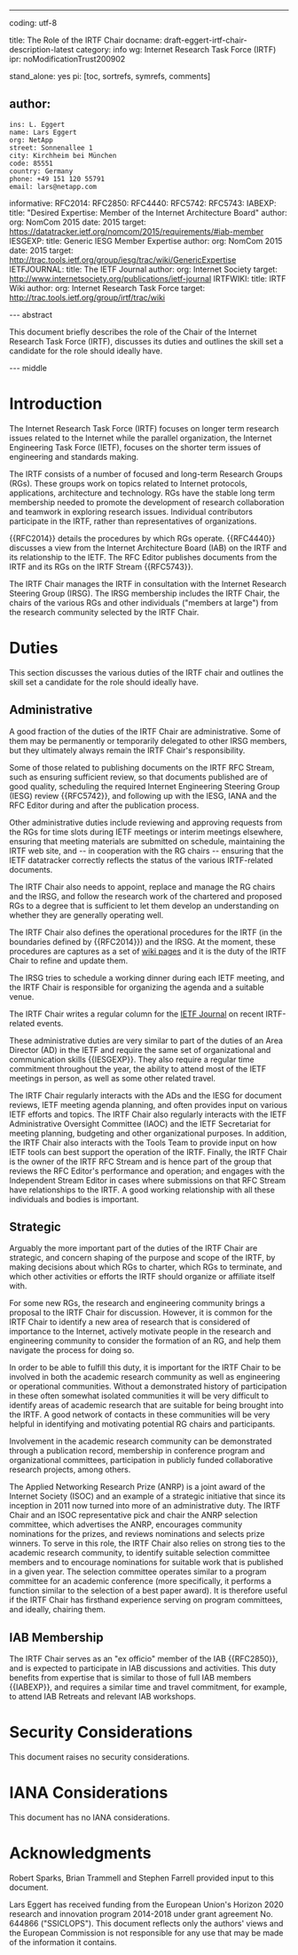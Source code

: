 ---
coding: utf-8

title: The Role of the IRTF Chair
docname: draft-eggert-irtf-chair-description-latest
category: info
wg: Internet Research Task Force (IRTF)
ipr: noModificationTrust200902

stand_alone: yes
pi: [toc, sortrefs, symrefs, comments]

author:
  -
    ins: L. Eggert
    name: Lars Eggert
    org: NetApp
    street: Sonnenallee 1
    city: Kirchheim bei München
    code: 85551
    country: Germany
    phone: +49 151 120 55791
    email: lars@netapp.com


informative:
    RFC2014:
    RFC2850:
    RFC4440:
    RFC5742:
    RFC5743:
    IABEXP:
        title: "Desired Expertise: Member of the Internet Architecture Board"
        author:
            org: NomCom 2015
        date: 2015
        target: https://datatracker.ietf.org/nomcom/2015/requirements/#iab-member
    IESGEXP:
        title: Generic IESG Member Expertise
        author:
            org: NomCom 2015
        date: 2015
        target: http://trac.tools.ietf.org/group/iesg/trac/wiki/GenericExpertise
    IETFJOURNAL:
        title: The IETF Journal
        author:
            org: Internet Society
        target: http://www.internetsociety.org/publications/ietf-journal
    IRTFWIKI:
        title: IRTF Wiki
        author:
            org: Internet Research Task Force
        target: http://trac.tools.ietf.org/group/irtf/trac/wiki


--- abstract

This document briefly describes the role of the Chair of the Internet Research
Task Force (IRTF), discusses its duties and outlines the skill set a candidate
for the role should ideally have.

--- middle

# Introduction

The Internet Research Task Force (IRTF) focuses on longer term research issues
related to the Internet while the parallel organization, the Internet
Engineering Task Force (IETF), focuses on the shorter term issues of engineering
and standards making.

The IRTF consists of a number of focused and long-term Research Groups (RGs).
These groups work on topics related to Internet protocols, applications,
architecture and technology. RGs have the stable long term membership needed to
promote the development of research collaboration and teamwork in exploring
research issues. Individual contributors participate in the IRTF, rather than
representatives of organizations.

{{RFC2014}} details the procedures by which RGs operate. {{RFC4440}} discusses a
view from the Internet Architecture Board (IAB) on the IRTF and its relationship
to the IETF. The RFC Editor publishes documents from the IRTF and its RGs on the
IRTF Stream {{RFC5743}}.

The IRTF Chair manages the IRTF in consultation with the Internet Research
Steering Group (IRSG). The IRSG membership includes the IRTF Chair, the chairs
of the various RGs and other individuals ("members at large") from the research
community selected by the IRTF Chair.


# Duties

This section discusses the various duties of the IRTF chair and outlines the
skill set a candidate for the role should ideally have.


## Administrative

A good fraction of the duties of the IRTF Chair are administrative. Some of them
may be permanently or temporarily delegated to other IRSG members, but they
ultimately always remain the IRTF Chair's responsibility.

Some of those related to publishing documents on the IRTF RFC Stream, such as
ensuring sufficient review, so that documents published are of good quality,
scheduling the required Internet Engineering Steering Group (IESG) review
{{RFC5742}}, and following up with the IESG, IANA and the RFC Editor during and
after the publication process.

Other administrative duties include reviewing and approving requests from the
RGs for time slots during IETF meetings or interim meetings elsewhere, ensuring
that meeting materials are submitted on schedule, maintaining the IRTF web site,
and -- in cooperation with the RG chairs -- ensuring that the IETF datatracker
correctly reflects the status of the various IRTF-related documents.

The IRTF Chair also needs to appoint, replace and manage the RG chairs and the
IRSG, and follow the research work of the chartered and proposed RGs to a degree
that is sufficient to let them develop an understanding on whether they are
generally operating well.

The IRTF Chair also defines the operational procedures for the IRTF (in the
boundaries defined by {{RFC2014}}) and the IRSG. At the moment, these procedures
are captures as a set of [wiki pages](#IRTFWIKI) and it is the duty of the IRTF
Chair to refine and update them.

The IRSG tries to schedule a working dinner during each IETF meeting, and the
IRTF Chair is responsible for organizing the agenda and a suitable venue.

The IRTF Chair writes a regular column for the [IETF Journal](#IETFJOURNAL) on
recent IRTF-related events.

These administrative duties are very similar to part of the duties of an Area
Director (AD) in the IETF and require the same set of organizational and
communication skills {{IESGEXP}}. They also require a regular time commitment
throughout the year, the ability to attend most of the IETF meetings in person,
as well as some other related travel.

The IRTF Chair regularly interacts with the ADs and the IESG for document
reviews, IETF meeting agenda planning, and often provides input on various IETF
efforts and topics. The IRTF Chair also regularly interacts with the IETF
Administrative Oversight Committee (IAOC) and the IETF Secretariat for meeting
planning, budgeting and other organizational purposes. In addition, the IRTF
Chair also interacts with the Tools Team to provide input on how IETF tools can
best support the operation of the IRTF. Finally, the IRTF Chair is the owner of
the IRTF RFC Stream and is hence part of the group that reviews the RFC Editor's
performance and operation; and engages with the Independent Stream Editor in
cases where submissions on that RFC Stream have relationships to the IRTF. A
good working relationship with all these individuals and bodies is important.


## Strategic

Arguably the more important part of the duties of the IRTF Chair are strategic,
and concern shaping of the purpose and scope of the IRTF, by making decisions
about which RGs to charter, which RGs to terminate, and which other activities
or efforts the IRTF should organize or affiliate itself with.

For some new RGs, the research and engineering community brings a proposal to
the IRTF Chair for discussion. However, it is common for the IRTF Chair to
identify a new area of research that is considered of importance to the
Internet, actively motivate people in the research and engineering community to
consider the formation of an RG, and help them navigate the process for doing
so.

In order to be able to fulfill this duty, it is important for the IRTF Chair to
be involved in both the academic research community as well as engineering or
operational communities. Without a demonstrated history of participation in
these often somewhat isolated communities it will be very difficult to identify
areas of academic research that are suitable for being brought into the IRTF. A
good network of contacts in these communities will be very helpful in
identifying and motivating potential RG chairs and participants.

Involvement in the academic research community can be demonstrated through a
publication record, membership in conference program and organizational
committees, participation in publicly funded collaborative research projects,
among others.

The Applied Networking Research Prize (ANRP) is a joint award of the Internet
Society (ISOC) and an example of a strategic initiative that since its inception
in 2011 now turned into more of an administrative duty. The IRTF Chair and an
ISOC representative pick and chair the ANRP selection committee, which
advertises the ANRP, encourages community nominations for the prizes, and
reviews nominations and selects prize winners. To serve in this role, the IRTF
Chair also relies on strong ties to the academic research community, to identify
suitable selection committee members and to encourage nominations for suitable
work that is published in a given year. The selection committee operates similar
to a program committee for an academic conference (more specifically, it
performs a function similar to the selection of a best paper award). It is
therefore useful if the IRTF Chair has firsthand experience serving on program
committees, and ideally, chairing them.


## IAB Membership

The IRTF Chair serves as an "ex officio" member of the IAB {{RFC2850}}, and is
expected to participate in IAB discussions and activities. This duty benefits
from expertise that is similar to those of full IAB members {{IABEXP}}, and
requires a similar time and travel commitment, for example, to attend IAB
Retreats and relevant IAB workshops.


# Security Considerations

This document raises no security considerations.


# IANA Considerations

This document has no IANA considerations.


# Acknowledgments

Robert Sparks, Brian Trammell and Stephen Farrell provided input to this
document.

Lars Eggert has received funding from the European Union's Horizon 2020 research
and innovation program 2014-2018 under grant agreement No. 644866 ("SSICLOPS").
This document reflects only the authors' views and the European Commission is
not responsible for any use that may be made of the information it contains.
